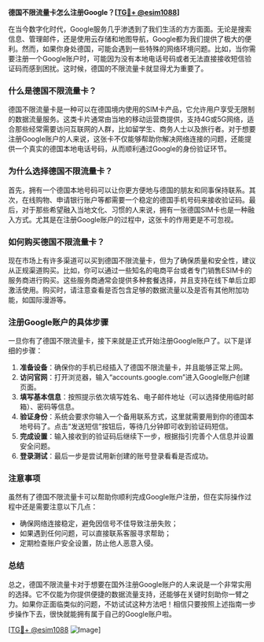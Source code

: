 **德国不限流量卡怎么注册Google？[[TG💪+ @esim1088](https://t.me/s/esim1088)]**

在当今数字化时代，Google服务几乎渗透到了我们生活的方方面面。无论是搜索信息、管理邮件，还是使用云存储和地图导航，Google都为我们提供了极大的便利。然而，如果你身处德国，可能会遇到一些特殊的网络环境问题。比如，当你需要注册一个Google账户时，可能因为没有本地电话号码或者无法直接接收短信验证码而感到困扰。这时候，德国的不限流量卡就显得尤为重要了。

### 什么是德国不限流量卡？

德国不限流量卡是一种可以在德国境内使用的SIM卡产品，它允许用户享受无限制的数据流量服务。这类卡片通常由当地的移动运营商提供，支持4G或5G网络，适合那些经常需要访问互联网的人群，比如留学生、商务人士以及旅行者。对于想要注册Google账户的人来说，这张卡不仅能够帮助你解决网络连接的问题，还能提供一个真实的德国本地电话号码，从而顺利通过Google的身份验证环节。

### 为什么选择德国不限流量卡？

首先，拥有一个德国本地号码可以让你更方便地与德国的朋友和同事保持联系。其次，在线购物、申请银行账户等都需要一个稳定的德国手机号码来接收验证码。最后，对于那些希望融入当地文化、习惯的人来说，拥有一张德国SIM卡也是一种融入方式。尤其是在注册Google账户的过程中，这张卡的作用更是不可忽视。

### 如何购买德国不限流量卡？

现在市场上有许多渠道可以买到德国不限流量卡，但为了确保质量和安全性，建议从正规渠道购买。比如，你可以通过一些知名的电商平台或者专门销售ESIM卡的服务商进行购买。这些服务商通常会提供多种套餐选择，并且支持在线下单后立即激活使用。购买时，请注意查看是否包含足够的数据流量以及是否有其他附加功能，如国际漫游等。

### 注册Google账户的具体步骤

一旦你有了德国不限流量卡，接下来就是正式开始注册Google账户了。以下是详细的步骤：

1. **准备设备**：确保你的手机已经插入了德国不限流量卡，并且能够正常上网。
2. **访问官网**：打开浏览器，输入“accounts.google.com”进入Google账户创建页面。
3. **填写基本信息**：按照提示依次填写姓名、电子邮件地址（可以选择使用临时邮箱）、密码等信息。
4. **验证身份**：系统会要求你输入一个备用联系方式，这里就需要用到你的德国本地号码了。点击“发送短信”按钮后，等待几分钟即可收到验证码短信。
5. **完成设置**：输入接收到的验证码后继续下一步，根据指引完善个人信息并设置安全问题。
6. **登录测试**：最后一步是尝试用新创建的账号登录看看是否成功。

### 注意事项

虽然有了德国不限流量卡可以帮助你顺利完成Google账户注册，但在实际操作过程中还是需要注意以下几点：
- 确保网络连接稳定，避免因信号不佳导致注册失败；
- 如果遇到任何问题，可以直接联系客服寻求帮助；
- 定期检查账户安全设置，防止他人恶意入侵。

### 总结

总之，德国不限流量卡对于想要在国外注册Google账户的人来说是一个非常实用的选择。它不仅能为你提供便捷的数据流量支持，还能够在关键时刻助你一臂之力。如果你正面临类似的问题，不妨试试这种方法吧！相信只要按照上述指南一步步操作下去，很快就能拥有属于自己的Google账户啦。

[[TG💪+ @esim1088](https://t.me/s/esim1088) ![Image](https://i.postimg.cc/4NQfJmqS/Snipaste-2025-05-13-00-14-12.png)]